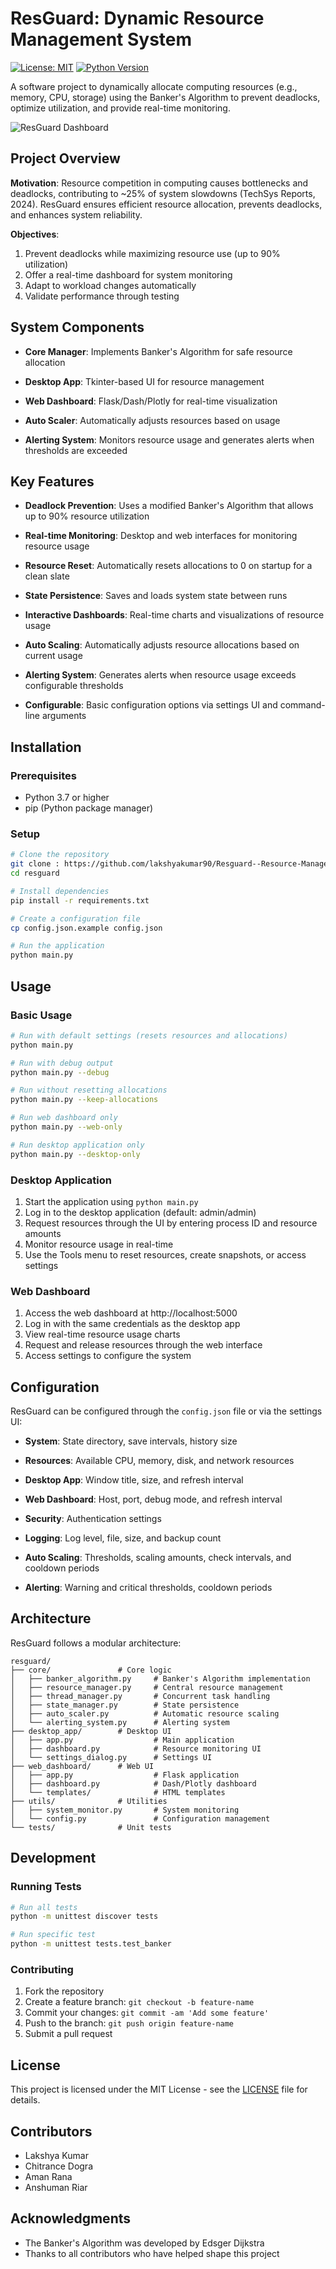 # ResGuard: Dynamic Resource Management System

[![License: MIT](https://img.shields.io/badge/License-MIT-yellow.svg)](https://opensource.org/licenses/MIT)
[![Python Version](https://img.shields.io/badge/python-3.7%2B-blue)](https://www.python.org/downloads/)

A software project to dynamically allocate computing resources (e.g., memory, CPU, storage) using the Banker's Algorithm to prevent deadlocks, optimize utilization, and provide real-time monitoring.

![ResGuard Dashboard](docs/images/dashboard.png)

## Project Overview

**Motivation**: Resource competition in computing causes bottlenecks and deadlocks, contributing to ~25% of system slowdowns (TechSys Reports, 2024). ResGuard ensures efficient resource allocation, prevents deadlocks, and enhances system reliability.

**Objectives**:
1. Prevent deadlocks while maximizing resource use (up to 90% utilization)
2. Offer a real-time dashboard for system monitoring
3. Adapt to workload changes automatically
4. Validate performance through testing

## System Components

- **Core Manager**: Implements Banker's Algorithm for safe resource allocation
- **Desktop App**: Tkinter-based UI for resource management
- **Web Dashboard**: Flask/Dash/Plotly for real-time visualization
- **Auto Scaler**: Automatically adjusts resources based on usage

- **Alerting System**: Monitors resource usage and generates alerts when thresholds are exceeded

## Key Features

- **Deadlock Prevention**: Uses a modified Banker's Algorithm that allows up to 90% resource utilization
- **Real-time Monitoring**: Desktop and web interfaces for monitoring resource usage
- **Resource Reset**: Automatically resets allocations to 0 on startup for a clean slate
- **State Persistence**: Saves and loads system state between runs
- **Interactive Dashboards**: Real-time charts and visualizations of resource usage
- **Auto Scaling**: Automatically adjusts resource allocations based on current usage

- **Alerting System**: Generates alerts when resource usage exceeds configurable thresholds
- **Configurable**: Basic configuration options via settings UI and command-line arguments

## Installation

### Prerequisites

- Python 3.7 or higher
- pip (Python package manager)

### Setup

```bash
# Clone the repository
git clone : https://github.com/lakshyakumar90/Resguard--Resource-Management-System.git
cd resguard

# Install dependencies
pip install -r requirements.txt

# Create a configuration file
cp config.json.example config.json

# Run the application
python main.py
```

## Usage

### Basic Usage

```bash
# Run with default settings (resets resources and allocations)
python main.py

# Run with debug output
python main.py --debug

# Run without resetting allocations
python main.py --keep-allocations

# Run web dashboard only
python main.py --web-only

# Run desktop application only
python main.py --desktop-only
```

### Desktop Application

1. Start the application using `python main.py`
2. Log in to the desktop application (default: admin/admin)
3. Request resources through the UI by entering process ID and resource amounts
4. Monitor resource usage in real-time
5. Use the Tools menu to reset resources, create snapshots, or access settings

### Web Dashboard

1. Access the web dashboard at http://localhost:5000
2. Log in with the same credentials as the desktop app
3. View real-time resource usage charts
4. Request and release resources through the web interface
5. Access settings to configure the system

## Configuration

ResGuard can be configured through the `config.json` file or via the settings UI:

- **System**: State directory, save intervals, history size
- **Resources**: Available CPU, memory, disk, and network resources
- **Desktop App**: Window title, size, and refresh interval
- **Web Dashboard**: Host, port, debug mode, and refresh interval
- **Security**: Authentication settings
- **Logging**: Log level, file, size, and backup count
- **Auto Scaling**: Thresholds, scaling amounts, check intervals, and cooldown periods

- **Alerting**: Warning and critical thresholds, cooldown periods

## Architecture

ResGuard follows a modular architecture:

```
resguard/
├── core/               # Core logic
│   ├── banker_algorithm.py     # Banker's Algorithm implementation
│   ├── resource_manager.py     # Central resource management
│   ├── thread_manager.py       # Concurrent task handling
│   ├── state_manager.py        # State persistence
│   ├── auto_scaler.py          # Automatic resource scaling
│   └── alerting_system.py      # Alerting system
├── desktop_app/        # Desktop UI
│   ├── app.py                  # Main application
│   ├── dashboard.py            # Resource monitoring UI
│   └── settings_dialog.py      # Settings UI
├── web_dashboard/      # Web UI
│   ├── app.py                  # Flask application
│   ├── dashboard.py            # Dash/Plotly dashboard
│   └── templates/              # HTML templates
├── utils/              # Utilities
│   ├── system_monitor.py       # System monitoring
│   └── config.py               # Configuration management
└── tests/              # Unit tests
```

## Development

### Running Tests

```bash
# Run all tests
python -m unittest discover tests

# Run specific test
python -m unittest tests.test_banker
```

### Contributing

1. Fork the repository
2. Create a feature branch: `git checkout -b feature-name`
3. Commit your changes: `git commit -am 'Add some feature'`
4. Push to the branch: `git push origin feature-name`
5. Submit a pull request

## License

This project is licensed under the MIT License - see the [LICENSE](LICENSE) file for details.

## Contributors

- Lakshya Kumar
- Chitrance Dogra
- Aman Rana
- Anshuman Riar

## Acknowledgments

- The Banker's Algorithm was developed by Edsger Dijkstra
- Thanks to all contributors who have helped shape this project

